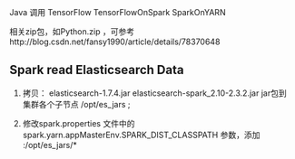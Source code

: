 
Java 调用
TensorFlow
TensorFlowOnSpark
SparkOnYARN

相关zip包，如Python.zip ，可参考http://blog.csdn.net/fansy1990/article/details/78370648


## Spark read Elasticsearch Data

1. 拷贝：
elasticsearch-1.7.4.jar
elasticsearch-spark_2.10-2.3.2.jar
jar包到 集群各个子节点 /opt/es_jars ;

2. 修改spark.properties 文件中的spark.yarn.appMasterEnv.SPARK_DIST_CLASSPATH
 参数，添加  :/opt/es_jars/*